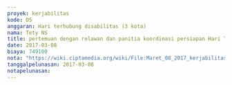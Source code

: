 ```yaml
---
proyek: kerjabilitas
kode: D5
anggaran: Hari terhubung disabilitas (3 kota)
nama: Tety NS
title: pertemuan dengan relawan dan panitia koordinasi persiapan Hari Terhubung Inklusi Makassar
date: 2017-03-08
biaya: 749100
nota: "https://wiki.ciptamedia.org/wiki/File:Maret_08_2017_kerjabilitas_D5_pertemuan_dengan_relawan_HTD_makassar_ludmilla.jpg"
tanggalpelunasan: 2017-03-08
notapelunasan:
---
```

